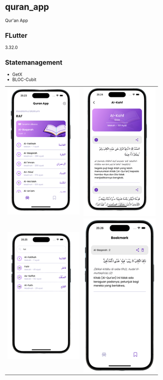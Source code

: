 # quran_app

Qur'an App

## FLutter 
3.32.0

## Statemanagement

- GetX
- BLOC-Cubit

<table>
    <tr>
        <td>
            <img src="/assets/images/home.png" width="300"/>
        </td>
        <td>
            <img src="/assets/images/detail.png" width="300"/>
        </td>
    </tr>
    <tr>
        <td>
            <img src="/assets/images/search.png" width="300"/>
        </td>
        <td>
            <img src="/assets/images/bookmark_page.png" style="width: 260px; height: 510px;"/>
        </td>
    </tr>
</table>
